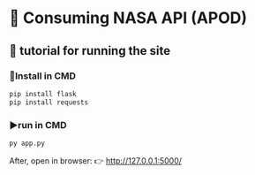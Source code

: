 # 🚀 Consuming NASA API (APOD)

<h2>📖 tutorial for running the site</h2>

<h3>🔧Install in CMD</h3>

```bash
pip install flask
pip install requests

```

<h3>▶️run in CMD</h3>

```bash
py app.py
```

After, open in browser:
👉 http://127.0.0.1:5000/
